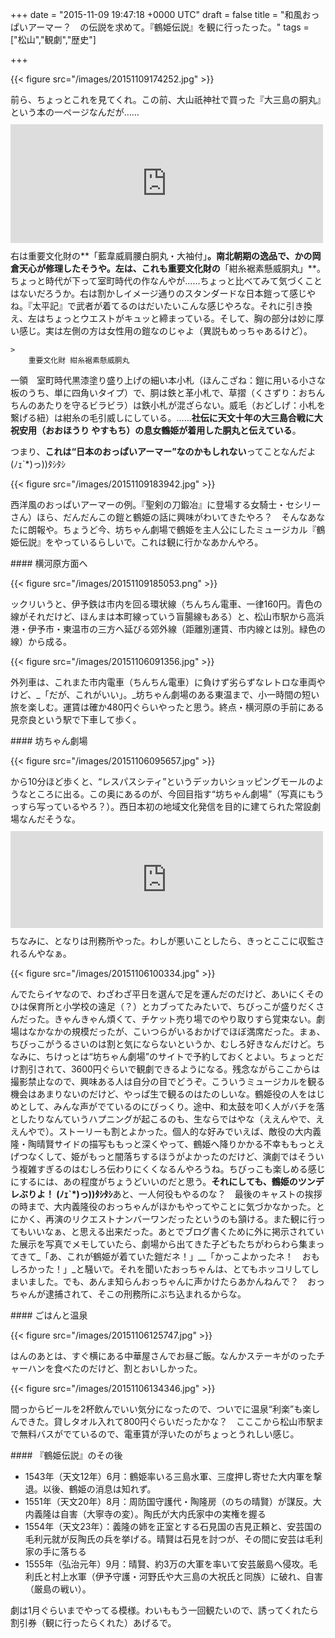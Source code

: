 
+++
date = "2015-11-09 19:47:18 +0000 UTC"
draft = false
title = "和風おっぱいアーマー？　の伝説を求めて。『鶴姫伝説』を観に行ったった。"
tags = ["松山","観劇","歴史"]

+++


{{< figure src="/images/20151109174252.jpg"  >}}

前ら、ちょっとこれを見てくれ。この前、大山祇神社で買った『大三島の胴丸』という本の一ページなんだが……<iframe src="https://hatenablog-parts.com/embed?url=https%3A%2F%2Fblog.daruyanagi.jp%2Fentry%2F2015%2F05%2F13%2F215021" title="バイク：大山祇神社に行ってきた - だるろぐ" class="embed-card embed-blogcard" scrolling="no" frameborder="0" style="display: block; width: 100%; height: 190px; max-width: 500px; margin: 10px 0px;"></iframe>右は重要文化財の**「藍韋威肩腰白胴丸・大袖付」**。南北朝期の逸品で、かの岡倉天心が修理したそうや。左は、これも重要文化財の**「紺糸裾素懸威胴丸」**。ちょっと時代が下って室町時代の作なんやが……ちょっと比べてみて気づくことはないだろうか。右は割かしイメージ通りのスタンダードな日本鎧って感じやね。『太平記』で武者が着てるのはだいたいこんな感じやろな。それに引き換え、左はちょっとウエストがキュッと締まっている。そして、胸の部分は妙に厚い感じ。実は左側の方は女性用の鎧なのじゃよ（異説もめっちゃあるけど）。

    >
        重要文化財 紺糸裾素懸威胴丸
一領　室町時代黒漆塗り盛り上げの細い本小札（ほんこざね：鎧に用いる小さな板のうち、単に四角いタイプ）で、胴は鉄と革小札で、草摺（くさずり：おちんちんのあたりを守るビラビラ）は鉄小札が混ざらない。威毛（おどしげ：小札を繋げる紐）は紺糸の毛引威しにしている。……**社伝に天文十年の大三島合戦に大祝安用（おおほうり やすもち）の息女鶴姫が着用した胴丸と伝えている**。

    
つまり、**これは“日本のおっぱいアーマー”なのかもしれない**ってことなんだよ (ﾉｪ`*)っ))ﾀｼﾀｼ

{{< figure src="/images/20151109183942.jpg"  >}}

西洋風のおっぱいアーマーの例。『聖剣の刀鍛冶』に登場する女騎士・セシリーさん）ほら、だんだんこの鎧と鶴姫の話に興味がわいてきたやろ？　そんなあなたに朗報や。ちょうど今、坊ちゃん劇場で鶴姫を主人公にしたミュージカル『鶴姫伝説』をやっているらしいで。これは観に行かなあかんやろ。

<div class="section">
    #### 横河原方面へ
    

{{< figure src="/images/20151109185053.png"  >}}

ックリいうと、伊予鉄は市内を回る環状線（ちんちん電車、一律160円。青色の線がそれだけど、ほんまは本町線っていう盲腸線もある）と、松山市駅から高浜港・伊予市・東温市の三方へ延びる郊外線（距離別運賃、市内線とは別。緑色の線）から成る。

{{< figure src="/images/20151106091356.jpg"  >}}

外列車は、これまた市内電車（ちんちん電車）に負けず劣らずなレトロな車両やけど、_「だが、これがいい」。_坊ちゃん劇場のある東温まで、小一時間の短い旅を楽しむ。運賃は確か480円ぐらいやったと思う。終点・横河原の手前にある見奈良という駅で下車して歩く。

</div>
<div class="section">
    #### 坊ちゃん劇場
    

{{< figure src="/images/20151106095657.jpg"  >}}

から10分ほど歩くと、“レスパスシティ”というデッカいショッピングモールのようなところに出る。この奥にあるのが、今回目指す“坊ちゃん劇場”（写真にもうっすら写っているやろ？）。西日本初の地域文化発信を目的に建てられた常設劇場なんだそうな。<iframe src="https://hatenablog-parts.com/embed?url=http%3A%2F%2Fwww.botchan.co.jp%2F" title="坊っちゃん劇場 - BOTCHAN THEATER" class="embed-card embed-webcard" scrolling="no" frameborder="0" style="display: block; width: 100%; height: 155px; max-width: 500px; margin: 10px 0px;"></iframe>ちなみに、となりは刑務所やった。わしが悪いことしたら、きっとここに収監されるんやなぁ。

{{< figure src="/images/20151106100334.jpg"  >}}

んでたらイヤなので、わざわざ平日を選んで足を運んだのだけど、あいにくそのひは保育所と小学校の遠足（？）とカブってたみたいで、ちびっこが盛りだくさんだった。きゃんきゃん煩くて、チケット売り場でのやり取りすら覚束ない。劇場はなかなかの規模だったが、こいつらがいるおかげでほぼ満席だった。まぁ、ちびっこがうるさいのは割と気にならないというか、むしろ好きなんだけど。ちなみに、ちけっとは“坊ちゃん劇場”のサイトで予約しておくとよい。ちょっとだけ割引されて、3600円ぐらいで観劇できるようになる。残念ながらここからは撮影禁止なので、興味ある人は自分の目でどうぞ。こういうミュージカルを観る機会はあまりないのだけど、やっぱ生で観るのはたのしいな。鶴姫役の人をはじめとして、みんな声がでているのにびっくり。途中、和太鼓を叩く人がバチを落としたりなんていうハプニングが起こるのも、生ならではやな（ええんやで、ええんやで）。ストーリーも割とよかった。個人的な好みでいえば、敵役の大内義隆・陶晴賢サイドの描写ももっと深くやって、鶴姫へ降りかかる不幸ももっとえげつなくして、姫がもっと闇落ちするほうがよかったのだけど、演劇ではそういう複雑すぎるのはむしろ伝わりにくくなるんやろうね。ちびっこも楽しめる感じにするには、あの程度がちょうどいいのだと思う。**それにしても、鶴姫のツンデレぶりよ！ (ﾉｪ`*)っ))ﾀｼﾀｼ**あと、一人何役もやるのな？　最後のキャストの挨拶の時まで、大内義隆役のおっちゃんがほかもやってやことに気づかなかった。とにかく、再演のリクエストナンバーワンだったというのも頷ける。また観に行ってもいいなぁ、と思える出来だった。あとでブログ書くために外に掲示されていた展示を写真でメモしていたら、劇場から出てきた子どもたちがわらわら集まってきて_「あ、これが鶴姫が着ていた鎧だネ！」__「かっこよかったネ！　おもしろかった！」_と騒いで。それを聞いたおっちゃんは、とてもホッコリしてしまいました。でも、あんま知らんおっちゃんに声かけたらあかんねんで？　おっちゃんが逮捕されて、そこの刑務所にぶち込まれるからな。

</div>
<div class="section">
    #### ごはんと温泉
    

{{< figure src="/images/20151106125747.jpg"  >}}

はんのあとは、すぐ横にある中華屋さんでお昼ご飯。なんかステーキがのったチャーハンを食べたのだけど、割とおいしかった。

{{< figure src="/images/20151106134346.jpg"  >}}

間っからビールを2杯飲んでいい気分になったので、ついでに温泉“利楽”も楽しんできた。貸しタオル入れて800円ぐらいだったかな？　こここから松山市駅まで無料バスがでているので、電車賃が浮いたのがちょっとうれしい感じ。

</div>
<div class="section">
    #### 『鶴姫伝説』のその後
    
<ul>
<li>1543年（天文12年）6月：鶴姫率いる三島水軍、三度押し寄せた大内軍を撃退。以後、鶴姫の消息は知れず。</li>
<li>1551年（天文20年）8月：周防国守護代・陶隆房（のちの晴賢）が謀反。大内義隆は自害（大寧寺の変）。陶氏が大内氏家中の実権を握る</li>
<li>1554年（天文23年）：義隆の姉を正室とする石見国の吉見正頼と、安芸国の毛利元就が反陶氏の兵を挙げる。晴賢は石見を討つが、その間に安芸は毛利家の手に落ちる</li>
<li>1555年（弘治元年）9月：晴賢、約3万の大軍を率いて安芸厳島へ侵攻。毛利氏と村上水軍（伊予守護・河野氏や大三島の大祝氏と同族）に破れ、自害（厳島の戦い）。</li>
</ul>劇は1月ぐらいまでやってる模様。わいももう一回観たいので、誘ってくれたら割引券（観に行ったらくれた）あげるで。

</div>

